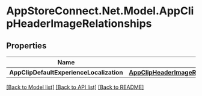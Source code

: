 # AppStoreConnect.Net.Model.AppClipHeaderImageRelationships

## Properties

Name | Type | Description | Notes
------------ | ------------- | ------------- | -------------
**AppClipDefaultExperienceLocalization** | [**AppClipHeaderImageRelationshipsAppClipDefaultExperienceLocalization**](AppClipHeaderImageRelationshipsAppClipDefaultExperienceLocalization.md) |  | [optional] 

[[Back to Model list]](../README.md#documentation-for-models) [[Back to API list]](../README.md#documentation-for-api-endpoints) [[Back to README]](../README.md)

